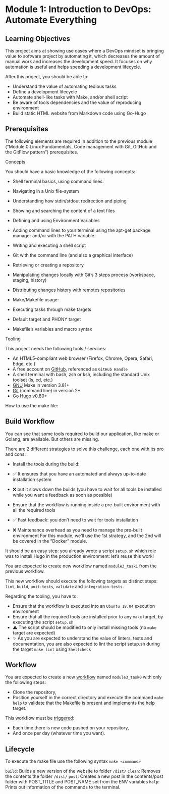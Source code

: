 # Module 1: Introduction to DevOps: Automate Everything

## Learning Objectives

This project aims at showing use cases where a DevOps mindset is bringing value
to software project by automating it, which decreases the amount of manual work
and increases the development speed. It focuses on why automation is useful and
 helps speeding a development lifecycle.

After this project, you should be able to:

- Understand the value of automating tedious tasks
- Define a development lifecycle
- Automate shell-like tasks with Make, and/or shell script
- Be aware of tools dependencies and the value of reproducing environment
- Build static HTML website from Markdown code using Go-Hugo

## Prerequisites

The following elements are required In addition to the previous module (“Module
0:Linux Fundamentals, Code management with Git, GitHub and the GitFlow pattern”)
prerequisites.

Concepts

You should have a basic knowledge of the following concepts:

- Shell terminal basics, using command lines:

- Navigating in a Unix file-system
- Understanding how stdin/stdout redirection and piping
- Showing and searching the content of a text files
- Defining and using Environment Variables
- Adding command lines to your terminal using the apt-get package manager and/or
with the PATH variable
- Writing and executing a shell script

- Git with the command line (and also a graphical interface)

- Retrieving or creating a repository
- Manipulating changes locally with Git’s 3 steps process (workspace, staging,
history)
- Distributing changes history with remotes repositories

- Make/Makefile usage:

- Executing tasks through make targets
- Default target and PHONY target
- Makefile’s variables and macro syntax

Tooling

This project needs the following tools / services:

- An HTML5-compliant web browser (Firefox, Chrome, Opera, Safari, Edge, etc.)
- A free account on [GitHub](https://github.com/), referenced as `GitHub Handle`
- A shell terminal with bash, zsh or ksh, including the standard Unix toolset
(ls, cd, etc.)
- [GNU](https://www.gnu.org/software/make/) Make in version 3.81+
- [Git](https://git-scm.com/book/en/v2/Getting-Started-The-Command-Line)
(command line) in version 2+
- [Go Hugo](https://gohugo.io/) v0.80+

How to use the make file:

## Build Workflow

You can see that some tools required to build our application, like make or
Golang, are available. But others are missing.

There are 2 different strategies to solve this challenge, each one with its pro
and cons:

- Install the tools during the build:

- ✅ It ensures that you have an automated and always up-to-date installation
system
- ❌ but it slows down the builds (you have to wait for all tools be installed
while you want a feedback as soon as possible)
- Ensure that the workflow is running inside a pre-built environment with all
the required tools

- ✅ Fast feedback: you don’t need to wait for tools installation
- ❌ Maintenance overhead as you need to manage the pre-built environment
For this module, we’ll use the 1st strategy, and the 2nd will be covered in the
“Docker” module.

It should be an easy step: you already wrote a script `setup.sh` which role was
to install Hugo in the production environment: let’s reuse this work!

You are expected to create new workflow named `module3_task1` from the previous
workflow.

This new workflow should execute the following targets as distinct steps:
`lint`, `build`, `unit-tests`, `validate` and `integration-tests`.

Regarding the tooling, you have to:

- Ensure that the workflow is executed into an `Ubuntu 18.04` execution
environment
- Ensure that all the required tools are installed prior to any `make` target,
by executing the script `setup.sh`
- ⚠️ The script should be modified to only install missing tools (no `make`
target are expected)
- ✨ As you are expected to understand the value of linters, tests and
documentation, you are also expected to lint the script setup.sh during
the target `make lint` using `Shellcheck`

## Workflow

You are expected to create a new [workflow](https://docs.github.com/en/actions)
named `module3_task0` with only the following steps:

- Clone the repository,
- Position yourself in the correct directory and execute the command `make help`
to validate that the Makefile is present and implements the help target.

This workflow must be [triggered](https://docs.github.com/en/actions/using-workflows/events-that-trigger-workflows):

- Each time there is new code pushed on your repository,
- And once per day (whatever time you want).

## Lifecycle

To execute the make file use the following syntax `make <command>`

`build`:
 Builds a new version of the website to folder `/dist/`
`clean`:
Removes the contents the folder `/dist/`
`post`:
Creates a new post in the contents/post folder with POST_TITLE and POST_NAME
set from the ENV variables
`help`:
Prints out information of the commands to the terminal.
